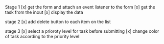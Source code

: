 Stage 1 
[x] get the form and attach an event listener to the form
[x] get the task from the inout
[x] display the data

stage 2
[x] add delete button to each item on the list

stage 3
[x] select a prioroty level for task before submitting 
[x] change color of task according to the priority level
